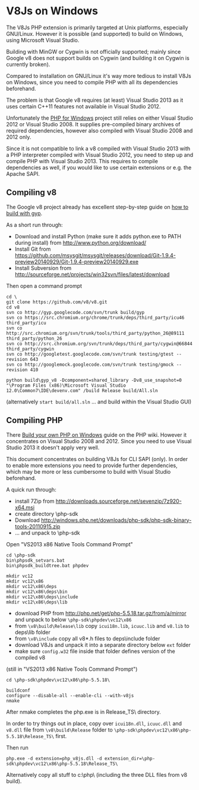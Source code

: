 V8Js on Windows
===============

The V8Js PHP extension is primarily targeted at Unix platforms, especially
GNU/Linux.  However it is possible (and supported) to build on Windows, using
Microsoft Visual Studio.

Building with MinGW or Cygwin is not officially supported; mainly since
Google v8 does not support builds on Cygwin (and building it on Cygwin is
currently broken).

Compared to installation on GNU/Linux it's way more tedious to install V8Js
on Windows, since you need to compile PHP with all its dependencies beforehand.

The problem is that Google v8 requires (at least) Visual Studio 2013 as it
uses certain C++11 features not available in Visual Studio 2012.

Unfortunately the [PHP for Windows](http://windows.php.net/) project still
relies on either Visual Studio 2012 or Visual Studio 2008.
It supplies pre-compiled binary archives of required dependencies, however also
compiled with Visual Studio 2008 and 2012 only.

Since it is not compatible to link a v8 compiled with Visual Studio 2013 with
a PHP interpreter compiled with Visual Studio 2012, you need to step up and
compile PHP with Visual Studio 2013.  This requires to compile dependencies as
well, if you would like to use certain extensions or e.g. the Apache SAPI.


Compiling v8
------------

The Google v8 project already has excellent step-by-step guide on
[how to build with gyp](https://code.google.com/p/v8-wiki/wiki/BuildingWithGYP).

As a short run through:

* Download and install Python (make sure it adds python.exe to PATH during install)
  from http://www.python.org/download/
* Install Git from https://github.com/msysgit/msysgit/releases/download/Git-1.9.4-preview20140929/Git-1.9.4-preview20140929.exe
* Install Subversion from http://sourceforge.net/projects/win32svn/files/latest/download

Then open a command prompt

```
cd \
git clone https://github.com/v8/v8.git
cd v8
svn co http://gyp.googlecode.com/svn/trunk build/gyp
svn co https://src.chromium.org/chrome/trunk/deps/third_party/icu46 third_party/icu
svn co http://src.chromium.org/svn/trunk/tools/third_party/python_26@89111 third_party/python_26
svn co http://src.chromium.org/svn/trunk/deps/third_party/cygwin@66844 third_party/cygwin
svn co http://googletest.googlecode.com/svn/trunk testing/gtest --revision 643
svn co http://googlemock.googlecode.com/svn/trunk testing/gmock --revision 410

python build\gyp_v8 -Dcomponent=shared_library -Dv8_use_snapshot=0
"\Program Files (x86)\Microsoft Visual Studio 12.0\Common7\IDE\devenv.com" /build Release build/All.sln
```

(alternatively `start build/all.sln` ... and build within the Visual Studio GUI)



Compiling PHP
-------------

There [Build your own PHP on Windows](https://wiki.php.net/internals/windows/stepbystepbuild)
guide on the PHP wiki.  However it concentrates on Visual Studio 2008 and 2012.
Since you need to use Visual Studio 2013 it doesn't apply very well.

This document concentrates on building V8Js for CLI SAPI (only).  In order
to enable more extensions you need to provide further dependencies, which may
be more or less cumbersome to build with Visual Studio beforehand.

A quick run through:

* install 7Zip from http://downloads.sourceforge.net/sevenzip/7z920-x64.msi
* create directory \php-sdk
* Download http://windows.php.net/downloads/php-sdk/php-sdk-binary-tools-20110915.zip
* ... and unpack to \php-sdk

Open "VS2013 x86 Native Tools Command Prompt"

```
cd \php-sdk
bin\phpsdk_setvars.bat
bin\phpsdk_buildtree.bat phpdev

mkdir vc12
mkdir vc12\x86
mkdir vc12\x86\deps
mkdir vc12\x86\deps\bin
mkdir vc12\x86\deps\include
mkdir vc12\x86\deps\lib
```

* download PHP from http://php.net/get/php-5.5.18.tar.gz/from/a/mirror
  and unpack to below `\php-sdk\phpdev\vc12\x86`
* from `\v8\build\Release\lib` copy `icui18n.lib`, `icuuc.lib` and `v8.lib`
  to deps\lib folder
* from `\v8\include` copy all v8*.h files to deps\include folder
* download V8Js and unpack it into a separate directory below `ext` folder
* make sure `config.w32` file inside that folder defines version of the compiled v8

(still in "VS2013 x86 Native Tools Command Prompt")

```
cd \php-sdk\phpdev\vc12\x86\php-5.5.18\

buildconf
configure --disable-all --enable-cli --with-v8js
nmake
```

After nmake completes the php.exe is in Release_TS\ directory.

In order to try things out in place, copy over `icui18n.dll`, `icuuc.dll` and
`v8.dll` file from `\v8\build\Release` folder to
`\php-sdk\phpdev\vc12\x86\php-5.5.18\Release_TS\` first.

Then run

```
php.exe -d extension=php_v8js.dll -d extension_dir=\php-sdk\phpdev\vc12\x86\php-5.5.18\Release_TS\
```

Alternatively copy all stuff to c:\php\ (including the three DLL files from
v8 build).
